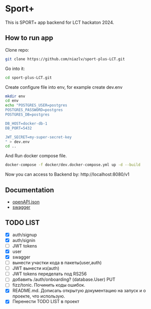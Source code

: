 # Sport+

This is SPORT+ app backend for LCT hackaton 2024.

## How to run app

Clone repo:
```bash
git clone https://github.com/niazlv/sport-plus-LCT.git
```

Go into it:
```bash
cd sport-plus-LCT.git
```

Create configure file into env, for example create dev.env

```bash
mkdir env
cd env
echo "POSTGRES_USER=postgres 
POSTGRES_PASSWORD=postgres 
POSTGRES_DB=postgres 

DB_HOST=docker-db-1 
DB_PORT=5432 

JWT_SECRET=my-super-secret-key
" > dev.env
cd ..
```

And Run docker compose file.

```bash
docker-compose -f docker/dev.docker-compose.yml up -d --build
```

Now you can access to Backend by: http://localhost:8080/v1

## Documentation

- [openAPI.json](http://sport-plus.sorewa.ru:8080/openapi.json)
- [swagger](http://sport-plus.sorewa.ru:8080/swagger)

## TODO LIST

- [x] auth/signup
- [x] auth/signin
- [ ] JWT tokens
- [x] user
- [x] swagger
- [ ] вынести участки кода в пакеты(user,auth)
- [ ] JWT вынести из(auth)
- [ ] JWT tokens переделать под RS256
- [ ] добавить /auth/onboarding? (database.User) PUT
- [ ] fizz/tonic. Починить коды ошибок.
- [x] README.md. Дописать открытую документацию на запуск и о проекте, что использую.
- [x] Перенести TODO LIST в проект
